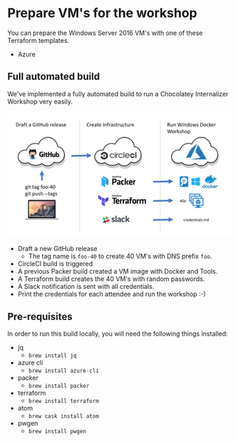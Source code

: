 # Prepare VM's for the workshop

You can prepare the Windows Server 2016 VM's with one of these Terraform templates.

- Azure

## Full automated build

We've implemented a fully automated build to run a Chocolatey Internalizer Workshop very easily.

![Build pipeline to create 40 VM's in Azure with a CircleCI build using Packer and Terraform](images/pipeline.png)

- Draft a new GitHub release
  - The tag name is `foo-40` to create 40 VM's with DNS prefix `foo`.
- CircleCI build is triggered
- A previous Packer build created a VM image with Docker and Tools.
- A Terraform build creates the 40 VM's with random passwords.
- A Slack notification is sent with all credentials.
- Print the credentials for each attendee and run the workshop :-)

## Pre-requisites

In order to run this build locally, you will need the following things installed:

* jq
  * `brew install jq`
* azure cli
  * `brew install azure-cli`
* packer
  * `brew install packer`
* terraform
  * `brew install terraform`
* atom
  * `brew cask install atom`
* pwgen
  * `brew install pwgen`
